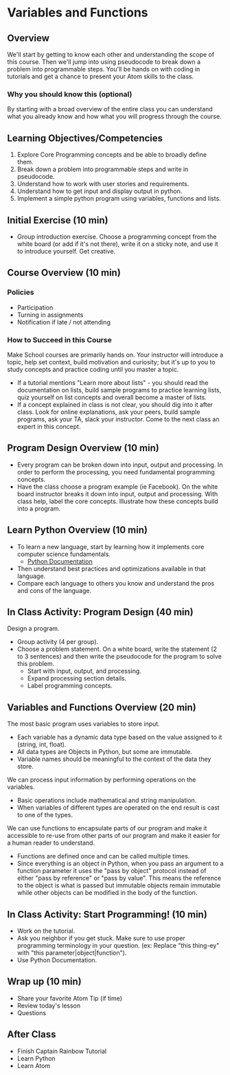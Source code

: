 # Variables and Functions

## Overview

We'll start by getting to know each other and understanding the scope of this course.  Then we'll jump into using pseudocode to break down a problem into programmable steps.  You'll be hands on with coding in tutorials and get a chance to present your Atom skills to the class.

### Why you should know this (optional)

By starting with a broad overview of the entire class you can understand what you already know and how what you will progress through the course.

## Learning Objectives/Competencies

1. Explore Core Programming concepts and be able to broadly define them.
1. Break down a problem into programmable steps and write in pseudocode.
1. Understand how to work with user stories and requirements.
1. Understand how to get input and display output in python.
1. Implement a simple python program using variables, functions and lists.

## Initial Exercise (10 min)

- Group introduction exercise.  Choose a programming concept from the white board (or add if it's not there), write it on a sticky note, and use it to introduce yourself. Get creative.

## Course Overview (10 min)
### Policies
- Participation
- Turning in assignments
- Notification if late / not attending

### How to Succeed in this Course
Make School courses are primarily hands on.  Your instructor will introduce a topic, help set context, build motivation and curiosity; but it's up to you to study concepts and practice coding until you master a topic.
- If a tutorial mentions "Learn more about lists" - you should read the documentation on lists, build sample programs to practice learning lists, quiz yourself on list concepts and overall become a master of lists.
- If a concept explained in class is not clear, you should dig into it after class.  Look for online explanations, ask your peers, build sample programs, ask your TA, slack your instructor.  Come to the next class an expert in this concept.

## Program Design Overview (10 min)
- Every program can be broken down into input, output and processing.  In order to perform the processing, you need fundamental programming concepts.
- Have the class choose a program example (ie Facebook). On the white board instructor breaks it down into input, output and processing. With class help, label the core concepts.  Illustrate how these concepts build into a program.

## Learn Python Overview (10 min)
- To learn a new language, start by learning how it implements core computer science fundamentals.
    - [Python Documentation](https://docs.python.org/3/index.html)
- Then understand best practices and optimizations available in that language.
- Compare each language to others you know and understand the pros and cons of the language.

## In Class Activity: Program Design (40 min)
Design a program.
- Group activity (4 per group).
- Choose a problem statement.  On a white board, write the statement (2 to 3 sentences) and then write the pseudocode for the program to solve this problem.
    - Start with input, output, and processing.
    - Expand processing section details.
    - Label programming concepts.

## Variables and Functions Overview (20 min)
The most basic program uses variables to store input.
- Each variable has a dynamic data type based on the value assigned to it (string, int, float).
- All data types are Objects in Python, but some are immutable.
- Variable names should be meaningful to the context of the data they store.

We can process input information by performing operations on the variables.
- Basic operations include mathematical and string manipulation.
- When variables of different types are operated on the end result is cast to one of the types.

We can use functions to encapsulate parts of our program and make it accessible to re-use from other parts of our program and make it easier for a human reader to understand.
- Functions are defined once and can be called multiple times.
- Since everything is an object in Python, when you pass an argument to a function parameter it uses the "pass by object" protocol instead of either "pass by reference" or "pass by value". This means the reference to the object is what is passed but immutable objects remain immutable while other objects can be modified in the body of the function.

## In Class Activity: Start Programming! (10 min)
- Work on the tutorial.
- Ask you neighbor if you get stuck. Make sure to use proper programming terminology in your question.  (ex: Replace "this thing-ey" with "this parameter|object|function").
- Use Python Documentation.

## Wrap up (10 min)
- Share your favorite Atom Tip (if time)
- Review today's lesson
- Questions


## After Class

- Finish Captain Rainbow Tutorial
- Learn Python
- Learn Atom
